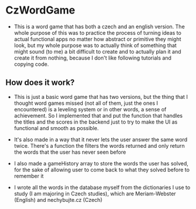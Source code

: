 # CzWordGame

* This is a word game that has both a czech and an english version. The whole purpose of this was to practice the process of turning ideas to actual functional apps no matter how abstract or primitive they might look, but my whole purpose was to actually think of something that might sound (to me) a bit difficult to create and to actually plan it and create it from nothing, because I don't like following tutorials and copying code.


## How does it work?
* This is just a basic word game that has two versions, but the thing that I thought word games missed (not all of them, just the ones I encountered) is a leveling system or in other words, a sense of achievement. So I implemented that and put the function that handles the titles and the scores in the backend just to try to make the UI as functional and smooth as possible. 

* It's also made in a way that it never lets the user answer the same word twice. There's a function the filters the words returned and only return the words that the user has never seen before

* I also made a gameHistory array to store the words the user has solved, for the sake of allowing user to come back to what they solved before to remember it

* I wrote all the words in the database myself from the dictionaries I use to study (I am majoring in Czech studies), which are Meriam-Webster (English) and nechybujte.cz (Czech)
